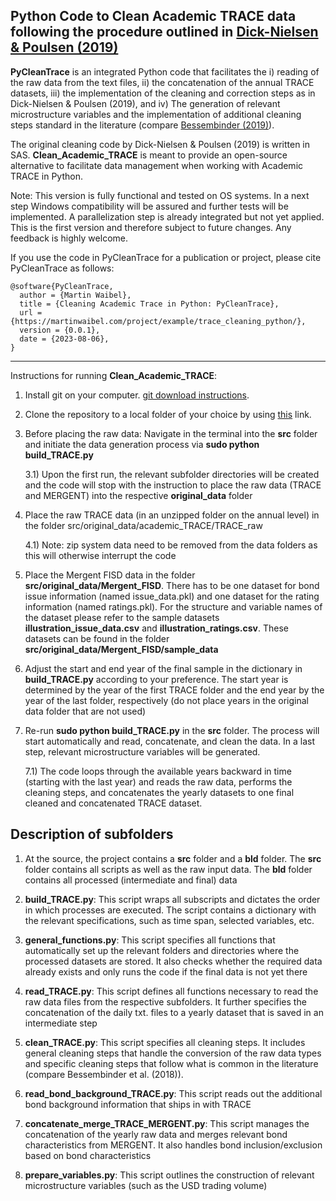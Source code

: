 Python Code to Clean Academic TRACE data following the procedure outlined in [Dick-Nielsen & Poulsen (2019)](https://papers.ssrn.com/sol3/papers.cfm?abstract_id=3456082)
-------------
**PyCleanTrace** is an integrated Python code that facilitates the i) reading of the raw data from the text files, ii) the concatenation of the annual TRACE datasets, iii) the implementation of the cleaning and correction steps as in Dick-Nielsen & Poulsen (2019), and iv) The generation of relevant  microstructure variables and the implementation of additional cleaning steps standard in the literature (compare [Bessembinder (2019)](https://onlinelibrary.wiley.com/doi/abs/10.1111/jofi.12694)).

The original cleaning code by Dick-Nielsen & Poulsen (2019) is written in SAS. **Clean_Academic_TRACE** is meant to provide an open-source alternative to facilitate data management when working with Academic TRACE in Python. 

Note: This version is fully functional and tested on OS systems. In a next step Windows compatibility will be assured and further tests will be implemented. A parallelization step is already integrated but not yet applied. This is the first version and therefore subject to future changes.  Any feedback is highly welcome.

If you use the code in PyCleanTrace for a publication or project, please cite PyCleanTrace as follows:

```
@software{PyCleanTrace,
  author = {Martin Waibel},
  title = {Cleaning Academic Trace in Python: PyCleanTrace},
  url = {https://martinwaibel.com/project/example/trace_cleaning_python/},
  version = {0.0.1},
  date = {2023-08-06},
}
```
-------------

Instructions for  running **Clean_Academic_TRACE**:

1) Install git on your computer. [git download instructions](https://www.atlassian.com/git/tutorials/install-git).

2) Clone the repository to a local folder of your choice by using [this](https://github.com/waibelma/Clean-Academic-TRACE-data.git) link.

3) Before placing the raw data: Navigate in the terminal into the **src** folder and initiate the data generation process via **sudo python build_TRACE.py**

	3.1) Upon the first run, the relevant subfolder directories will be created and the code will stop with the instruction to place the raw data (TRACE and MERGENT) into the respective  **original_data** folder

4) Place the raw TRACE data (in an unzipped folder on the annual level) in the folder  src/original_data/academic_TRACE/TRACE_raw

   	4.1) Note: zip system data need to be removed from the data folders as this will otherwise interrupt the code

6) Place the Mergent FISD data in the folder **src/original_data/Mergent_FISD**. There has to be one dataset for bond issue information (named issue_data.pkl) and one dataset for the rating information (named ratings.pkl). For the structure and variable names of the dataset please refer to the sample datasets **illustration_issue_data.csv** and **illustration_ratings.csv**. These datasets can be found in the folder **src/original_data/Mergent_FISD/sample_data**

7) Adjust the start and end year of the final sample in the dictionary in **build_TRACE.py** according to your preference. The start year is determined by the year of the first TRACE folder and the end year by the year of the last folder, respectively (do not place years in the original data folder that are not used)

8) Re-run  **sudo python build_TRACE.py** in the **src** folder. The process will start automatically and read, concatenate, and clean the data. In a last step, relevant microstructure variables will be generated. 

   7.1) The code loops through the available years backward in time (starting with the last year) and reads the raw data, performs the cleaning steps, and concatenates the yearly datasets to one final cleaned and concatenated TRACE dataset.


Description of subfolders
-------------

1) At the source, the project contains a **src** folder and a **bld** folder. The **src** folder contains all scripts as well as the raw input data. The **bld** folder contains all processed (intermediate and final) data

2)  **build_TRACE.py**: This script wraps all subscripts and dictates the order in which processes are executed. The script contains a dictionary with the relevant specifications, such as time span, selected variables, etc.

2)  **general_functions.py**: This script specifies all functions that automatically set up the relevant folders and directories where the processed datasets are stored. It also checks whether the required data already exists and only runs the code if the final data is not yet there

3)   **read_TRACE.py**: This script defines all functions necessary to read the raw data files from the respective subfolders. It further specifies the concatenation of the daily txt. files to a yearly dataset that is saved in an intermediate step

4)  **clean_TRACE.py**: This script specifies all cleaning steps. It includes general cleaning steps that handle the conversion of the raw data types and specific cleaning steps that follow what is common in the literature (compare Bessembinder et al. (2018)).

5)  **read_bond_background_TRACE.py**: This script reads out the additional bond background information that ships in with TRACE

5)  **concatenate_merge_TRACE_MERGENT.py**: This script manages the concatenation of the yearly raw data and merges relevant bond characteristics from MERGENT. It also handles bond inclusion/exclusion based on bond characteristics

5)  **prepare_variables.py**: This script outlines the construction of relevant microstructure variables (such as the USD trading volume)









